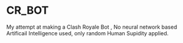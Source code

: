# CR_BOT
 My attempt at making a Clash Royale Bot , No neural network based Artificail Intelligence used, only random Human Supidity applied.
